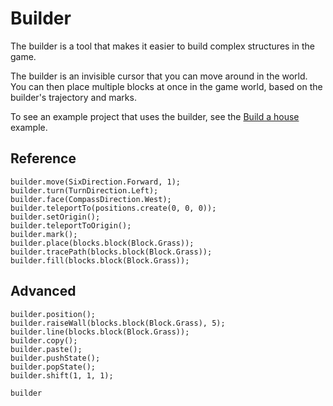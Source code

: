 # Builder

The builder is a tool that makes it easier to build complex structures in the game.

The builder is an invisible cursor that you can move around in the world. You can then place multiple blocks at once in the game world, based on the builder's trajectory and marks.

To see an example project that uses the builder, see the [Build a house](/examples/house-builder) example.

## Reference

```cards
builder.move(SixDirection.Forward, 1);
builder.turn(TurnDirection.Left);
builder.face(CompassDirection.West);
builder.teleportTo(positions.create(0, 0, 0));
builder.setOrigin();
builder.teleportToOrigin();
builder.mark();
builder.place(blocks.block(Block.Grass));
builder.tracePath(blocks.block(Block.Grass));
builder.fill(blocks.block(Block.Grass));
```

## Advanced

```cards
builder.position();
builder.raiseWall(blocks.block(Block.Grass), 5);
builder.line(blocks.block(Block.Grass));
builder.copy();
builder.paste();
builder.pushState();
builder.popState();
builder.shift(1, 1, 1);
```

```package
builder
```